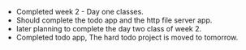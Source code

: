 - Completed week 2 - Day one classes.
- Should complete the todo app and the http file server app.
- later planning to complete the day two class of week 2.
- Completed todo app, The hard todo project is moved to tomorrow.